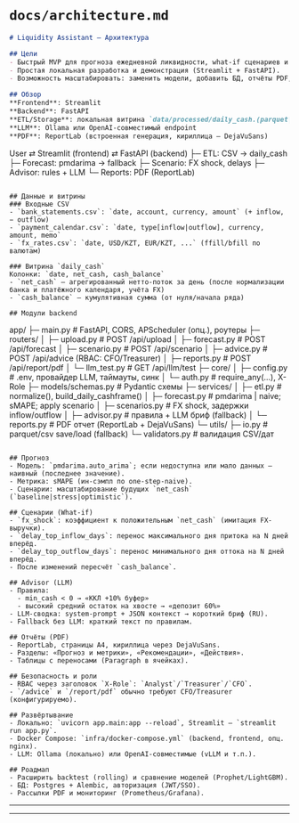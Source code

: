 
# `docs/architecture.md`

```markdown
# Liquidity Assistant — Архитектура

## Цели
- Быстрый MVP для прогноза ежедневной ликвидности, what-if сценариев и краткого брифа для CFO.
- Простая локальная разработка и демонстрация (Streamlit + FastAPI).
- Возможность масштабировать: заменить модели, добавить БД, отчёты PDF, роли.

## Обзор
**Frontend**: Streamlit  
**Backend**: FastAPI  
**ETL/Storage**: локальная витрина `data/processed/daily_cash.(parquet|csv)`  
**LLM**: Ollama или OpenAI-совместимый endpoint  
**PDF**: ReportLab (встроенная генерация, кириллица — DejaVuSans)

```

User ⇄ Streamlit (frontend)
⇄ FastAPI (backend)
├─ ETL: CSV → daily\_cash
├─ Forecast: pmdarima → fallback
├─ Scenario: FX shock, delays
├─ Advisor: rules + LLM
└─ Reports: PDF (ReportLab)

```

## Данные и витрины
### Входные CSV
- `bank_statements.csv`: `date, account, currency, amount` (+ inflow, − outflow)
- `payment_calendar.csv`: `date, type[inflow|outflow], currency, amount, memo`
- `fx_rates.csv`: `date, USD/KZT, EUR/KZT, ...` (ffill/bfill по валютам)

### Витрина `daily_cash`
Колонки: `date, net_cash, cash_balance`  
- `net_cash` — агрегированный нетто-поток за день (после нормализации банка и платёжного календаря, учёта FX)  
- `cash_balance` — кумулятивная сумма (от нуля/начала ряда)

## Модули backend
```

app/
├─ main.py                # FastAPI, CORS, APScheduler (опц.), роутеры
├─ routers/
│  ├─ upload.py           # POST /api/upload
│  ├─ forecast.py         # POST /api/forecast
│  ├─ scenario.py         # POST /api/scenario
│  ├─ advice.py           # POST /api/advice (RBAC: CFO/Treasurer)
│  ├─ reports.py          # POST /api/report/pdf
│  └─ llm\_test.py         # GET /api/llm/test
├─ core/
│  ├─ config.py           # .env, провайдер LLM, таймауты, синк
│  └─ auth.py             # require\_any(...), X-Role
├─ models/schemas.py      # Pydantic схемы
├─ services/
│  ├─ etl.py              # normalize(), build\_daily\_cashframe()
│  ├─ forecast.py         # pmdarima | naive; sMAPE; apply scenario
│  ├─ scenarios.py        # FX shock, задержки inflow/outflow
│  ├─ advisor.py          # правила + LLM бриф (fallback)
│  └─ reports.py          # PDF отчет (ReportLab + DejaVuSans)
└─ utils/
├─ io.py               # parquet/csv save/load (fallback)
└─ validators.py       # валидация CSV/дат

```

## Прогноз
- Модель: `pmdarima.auto_arima`; если недоступна или мало данных — наивный (последнее значение).
- Метрика: sMAPE (ин-сэмпл по one-step-naive).
- Сценарии: масштабирование будущих `net_cash` (`baseline|stress|optimistic`).

## Сценарии (What-if)
- `fx_shock`: коэффициент к положительным `net_cash` (имитация FX-выручки).
- `delay_top_inflow_days`: перенос максимального дня притока на N дней вперёд.
- `delay_top_outflow_days`: перенос минимального дня оттока на N дней вперёд.
- После изменений пересчёт `cash_balance`.

## Advisor (LLM)
- Правила:
  - min_cash < 0 → «ККЛ +10% буфер»
  - высокий средний остаток на хвосте → «депозит 60%»
- LLM-сводка: system-prompt + JSON контекст → короткий бриф (RU).  
- Fallback без LLM: краткий текст по правилам.

## Отчёты (PDF)
- ReportLab, страницы A4, кириллица через DejaVuSans.
- Разделы: «Прогноз и метрики», «Рекомендации», «Действия».
- Таблицы с переносами (Paragraph в ячейках).

## Безопасность и роли
- RBAC через заголовок `X-Role`: `Analyst`/`Treasurer`/`CFO`.  
- `/advice` и `/report/pdf` обычно требуют CFO/Treasurer (конфигурируемо).

## Развёртывание
- Локально: `uvicorn app.main:app --reload`, Streamlit — `streamlit run app.py`.
- Docker Compose: `infra/docker-compose.yml` (backend, frontend, опц. nginx).
- LLM: Ollama (локально) или OpenAI-совместимые (vLLM и т.п.).

## Роадмап
- Расширить backtest (rolling) и сравнение моделей (Prophet/LightGBM).
- БД: Postgres + Alembic, авторизация (JWT/SSO).
- Рассылки PDF и мониторинг (Prometheus/Grafana).
```

---



---

